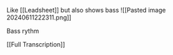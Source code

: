 Like [[Leadsheet]] but also shows bass
![[Pasted image 20240611222311.png]]

Bass rythm

[[Full Transcription]]
